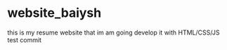 # website_baiysh
this is my resume website that im am going develop it with HTML/CSS/JS
test commit 
